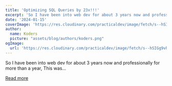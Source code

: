 ```yaml
---
title: 'Optimizing SQL Queries by 23x!!!'
excerpt: 'So I have been into web dev for about 3 years now and professionally for more than a year, This was...'
date: '2024-01-15'
coverImage: 'https://res.cloudinary.com/practicaldev/image/fetch/s--hSIGg9vh--/c_imagga_scale,f_auto,fl_progressive,h_420,q_auto,w_1000/https://dev-to-uploads.s3.amazonaws.com/uploads/articles/zimrm3fpjr7exbi68bbu.jpeg'
author:
  name: Koders
  picture: "assets/blog/authors/koders.png"
ogImage:
  url: 'https://res.cloudinary.com/practicaldev/image/fetch/s--hSIGg9vh--/c_imagga_scale,f_auto,fl_progressive,h_420,q_auto,w_1000/https://dev-to-uploads.s3.amazonaws.com/uploads/articles/zimrm3fpjr7exbi68bbu.jpeg'
---
```


So I have been into web dev for about 3 years now and professionally for more than a year, This was...

[Read more](https://dev.to/navneet7716/optimizing-sql-queries-h9j)
